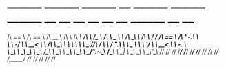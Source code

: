 # ______   ______     ______       __     ______     ______     ______      __     __     __  __     __   __   ______     __   __    
/\  == \ /\  == \   /\  __ \     /\ \   /\  ___\   /\  ___\   /\__  _\    /\ \  _ \ \   /\ \_\ \   /\ \ / /  /\  == \   /\ "-.\ \   
\ \  _-/ \ \  __<   \ \ \/\ \   _\_\ \  \ \  __\   \ \ \____  \/_/\ \/    \ \ \/ ".\ \  \ \____ \  \ \ \'/   \ \  __<   \ \ \-.  \  
 \ \_\    \ \_\ \_\  \ \_____\ /\_____\  \ \_____\  \ \_____\    \ \_\     \ \__/".~\_\  \/\_____\  \ \__|    \ \_\ \_\  \ \_\\"\_\ 
  \/_/     \/_/ /_/   \/_____/ \/_____/   \/_____/   \/_____/     \/_/      \/_/   \/_/   \/_____/   \/_/      \/_/ /_/   \/_/ \/_/ 

